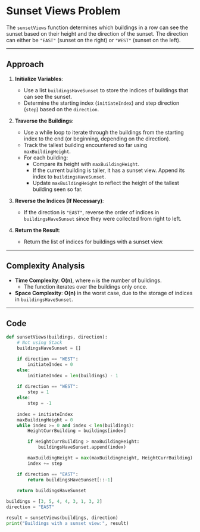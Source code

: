 # Sunset Views Problem

The `sunsetViews` function determines which buildings in a row can see the sunset based on their height and the direction of the sunset. The direction can either be `"EAST"` (sunset on the right) or `"WEST"` (sunset on the left).

---

## Approach

1. **Initialize Variables**:
   - Use a list `buildingsHaveSunset` to store the indices of buildings that can see the sunset.
   - Determine the starting index (`initiateIndex`) and step direction (`step`) based on the `direction`.

2. **Traverse the Buildings**:
   - Use a while loop to iterate through the buildings from the starting index to the end (or beginning, depending on the direction).
   - Track the tallest building encountered so far using `maxBuildingHeight`.
   - For each building:
     - Compare its height with `maxBuildingHeight`.
     - If the current building is taller, it has a sunset view. Append its index to `buildingsHaveSunset`.
     - Update `maxBuildingHeight` to reflect the height of the tallest building seen so far.

3. **Reverse the Indices (If Necessary)**:
   - If the direction is `"EAST"`, reverse the order of indices in `buildingsHaveSunset` since they were collected from right to left.

4. **Return the Result**:
   - Return the list of indices for buildings with a sunset view.

---

## Complexity Analysis

- **Time Complexity**: **O(n)**, where `n` is the number of buildings.
   - The function iterates over the buildings only once.
- **Space Complexity**: **O(n)** in the worst case, due to the storage of indices in `buildingsHaveSunset`.

---

## Code 

```python
def sunsetViews(buildings, direction):
    # Not using Stack
    buildingsHaveSunset = []

    if direction == "WEST":
        initiateIndex = 0    
    else:
        initiateIndex = len(buildings) - 1
    
    if direction == "WEST":
        step = 1
    else:
        step = -1
    
    index = initiateIndex
    maxBuildingHeight = 0
    while index >= 0 and index < len(buildings):
        HeightCurrBuilding = buildings[index]

        if HeightCurrBuilding > maxBuildingHeight:
            buildingsHaveSunset.append(index)

        maxBuildingHeight = max(maxBuildingHeight, HeightCurrBuilding)
        index += step

    if direction == "EAST":
        return buildingsHaveSunset[::-1]
    
    return buildingsHaveSunset

buildings = [3, 5, 4, 4, 3, 1, 3, 2]
direction = "EAST"

result = sunsetViews(buildings, direction)
print("Buildings with a sunset view:", result)

